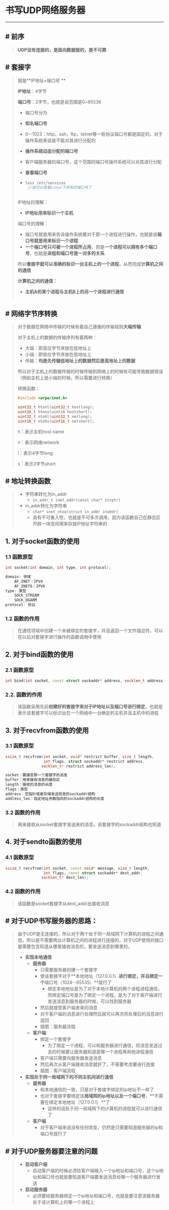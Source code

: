 # 书写UDP网络服务器

----

## # 前序

> **UDP没有连接的，是面向数据报的，是不可靠**

## # 套接字

> 就是**IP地址+端口号 **
>
> **IP地址**：4字节
>
> **端口号**：2字节，也就是说范围是0~65536
>
> - 端口号分为
>
> - **知名端口号**
> - 0--1023：http，ssh，ftp，telnet等一些协议端口号都是固定的，对于操作系统来说是不能对其进行分配的
> - **操作系统动态分配的端口号**
> - 客户端服务器的端口号，这个范围的端口号操作系统可以对其进行分配
>
> - **查看端口号**
>
> - ``` c++
>   less /etc/services
>    //就可以查看Linux下所有的端口号了
>   ```
> ```
> 
> ```
>
> IP地址的理解：
>
> - **IP地址用来标识一个主机**
>
> 端口号的理解：
>
> - 端口号就是用来告诉操作系统要对于那一个进程进行操作，也就是说**端口号就是用来标识一个进程**
> - **一个端口号只可被一个进程所占用**，但是**一个进程可以拥有多个端口号**，也就是**进程和端口号是一对多的关系**
>
> 所以**套接字就可以准确的标识一台主机上的一个进程**，从而完成**计算机之间的通信**
>
> **计算机之间的通信：**
>
> - **主机A的某个进程与主机B上的另一个进程进行通信**
> ```
> 
> ```



##  # 网络字节序转换

> 对于数据在网络中传输的时候有着自己遵循的传输规则**大端传输**
>
> 对于主机上的数据的传输序列有着两种：
>
> - 大端：即高位字节序放在低地址上
> - 小端：即低位字节序放在低地址上
> - 传输：**均是先传输低地址上的数据然后是高地址上的数据**
>
> 所以对于主机上的数据传输的时候传输到网络上的时候有可能导致数据错误（例如主机上是小端的时候，所以需要进行转换）
>
> 转换函数：
>
> ``` c++
> #include <arpa/inet.h>
> 
> uint32_t htonl(uint32_t hostlong);
> uint16_t htons(uint16 hostshort);
> uint32_t ntohl(uint32_t netlong);
> uint16_t ntohs(uint16_t netshort);
> ```
>
> h：表示主机host name
>
> n：表示网络network
>
> l：表示4字节long
>
> s：表示2字节short



## # 地址转换函数

> - 字符串转化为in_addr
>   - `in_addr_t inet_addr(const char* strptr)`
> - in_addr转化为字符串
>   - `char* inet_ntoa(struct in_addr inaddr)`
>   - 具有不可重入性，也就是不可多次调用，因为该函数自己在静态区开辟一块空间用来存放IP地址字符串的



## 1. 对于socket函数的使用

### 1.1 函数原型

``` c++
int socket(int domain, int type, int protocol);

domain: 领域
	AF_INET：IPV4
	AF_INET6：IPV6
type: 类型
	SOCK_STREAM
	SOCK_DGARM
protocol: 协议
```

### 1.2 函数的作用

>  在通信领域中创建一个未被绑定的套接字，并且返回一个文件描述符，可以在以后对套接字进行操作的函数调用中使用



## 2. 对于bind函数的使用

### 2.1 函数原型

``` c++
int bind(int socket, const struct sockaddr* address, socklen_t address_len);
```

### 2.2. 函数的作用

> 该函数采用先前**创建好的套接字来对于IP地址以及端口号进行绑定**，也就是表示该套接字可以标识出在一个网络中一台确定的主机并且主机中的进程



## 3. 对于recvfrom函数的使用

### 3.1 函数原型

``` c++
ssize_t recvfrom(int socket, void* restrict buffer, size_t length, 
                 int flags, struct sockaddr* restrict address, 
                socklen_t* restrict address_len);

socket：要接受那一个套接字的消息
buffer：用来接收消息的缓存区
length：接收的消息的长度
flags：类型
address：空指针或者存储发送信息的sockaddr结构
addless_len：指定地址参数指向的sockaddr结构的长度
```

### 3.2 函数的作用

> 用来接收从socket套接字发送来的消息。该套接字的sockaddr结构也知道



## 4. 对于sendto函数的使用

### 4.1 函数原型

``` c++
ssize_t recvfrom(int socket, const void* message, size_t length, 
                 int flags, const struct sockaddr* dest_addr, 
                socklen_t* dest_len);
```

### 4.2 函数的作用

> 该函数是socket套接字从dest_addr出接收消息



## # 对于UDP书写服务器的思路：

> 由于UDP是无连接的，所以对于两个处于同一局域网下计算机的进程之间通信，所以是不需要两台计算机之间的进程进行连接的，对于UDP使用的接口是需要包含知道从哪里接收消息的，要发送消息到哪里的。
>
> - **实现本地通信**
>   - **服务器**
>     - 只需要服务器创建一个套接字
>     - 使该套接字对于**本地地址（127.0.0.1）**进行绑定，并且绑定一个**端口号（1024--65535）**就行了
>       - 绑定本地地址是为了对于本地计算机的两个进程进程通信，而绑定端口号是为了绑定一个进程，是为了对于客户端进行发送消息到服务器的时候，可以找到服务器
>     - 然后就接受客户端发来的消息
>     - 对于客户端的消息进行处理然后就可以再次将处理后的消息进行返回
>     - 插图：服务器流程
>   - **客户端**
>     - 绑定一个套接字
>       - 为了绑定一个进程，可以和服务器进行通信，将消息发送过去的时候要让服务器知道是哪一个进程再和他进程通信
>     - 客户端只需要向服务器发送消息
>     - 然后再次从客户端接收消息就好了，不需要考虑要进行连接
>     - 插图：客户端流程
> - **实现处于同一局域网下的不同主机间进行通信**
>   - **服务器**
>     - 和本地通信的一致，只是对于套接字绑定的ip地址不一样了
>     - 也对于套接字要绑定该**局域网的ip地址以及一个端口号**，**不需要在绑定本地地址（127.0.0.1）**了
>       - 这样的话处于同一局域网下的计算机的进程就可以进行通信了
>   - **客户端**
>     - 对于客户端来说没有任何改变，仍然是只需要知道服务器的ip和端口号就行了



## # 对于UDP服务器要注意的问题

> - **启动客户端**
>   - 启动客户端的时候必须给客户端输入一个ip地址和端口号，这个ip地址和端口号也就是要知道客户端要发送消息给哪一个服务器进行发送
> - **启动服务器**
>   - 必须要给服务器绑定一个ip地址和端口号，也就是要注意该服务器处于该计算机上的哪一个进程上

